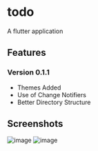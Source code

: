 # todo

A flutter application

## Features

### Version 0.1.1

- Themes Added
- Use of Change Notifiers
- Better Directory Structure

## Screenshots

![image](https://user-images.githubusercontent.com/26500643/156767555-1d20d64b-0342-4d6f-a87b-56916a227aa9.png)
![image](https://user-images.githubusercontent.com/26500643/156767599-3dd0f9d6-1948-4eee-9f15-4a0ffc183247.png)
